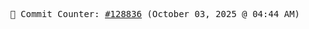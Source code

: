 <p align="center">
    <samp>
        📮 Commit Counter: <a href="https://github.com/Javascript-void0/Javascript-void0/commits/main">#128836</a> (October 03, 2025 @ 04:44 AM)
    </samp>
</p>
